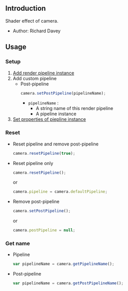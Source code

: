 ## Introduction

Shader effect of camera.

- Author: Richard Davey

## Usage

### Setup

1. [Add render pipeline instance](render-pipeline.md#add-pipeline-instance)
1. Add custom pipeline
    - Post-pipeline
        ```javascript
        camera.setPostPipeline(pipelineName);
        ```
        - `pipelineName` : 
            - A string name of this render pipeline
            - A pipeline instance
1. [Set properties of piepline instance](render-pipeline.md#set-properties-of-filter)

### Reset

- Reset pipeline and remove post-pipeline
    ```javascript
    camera.resetPipeline(true);
    ```
- Reset pipeline only
    ```javascript
    camera.resetPipeline();
    ```
    or
    ```javascript
    camera.pipeline = camera.defaultPipeline;
    ```
- Remove post-pipeline
    ```javascript
    camera.setPostPipeline();
    ```
    or
    ```javascript
    camera.postPipeline = null;
    ```

### Get name

- Pipeline
    ```javascript
    var pipelineName = camera.getPipelineName();
    ```
- Post-pipeline
    ```javascript
    var pipelineName = camera.getPostPipelineName();
    ```